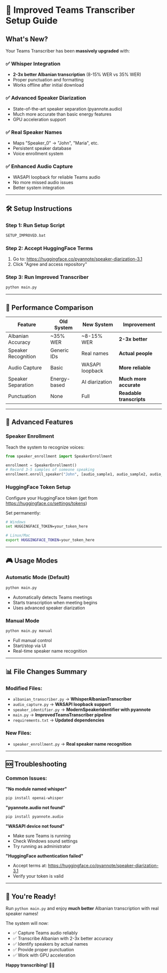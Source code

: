 # 🚀 Improved Teams Transcriber Setup Guide

## What's New? 

Your Teams Transcriber has been **massively upgraded** with:

### ✅ **Whisper Integration**
- **2-3x better Albanian transcription** (8-15% WER vs 35% WER)
- Proper punctuation and formatting
- Works offline after initial download

### ✅ **Advanced Speaker Diarization** 
- State-of-the-art speaker separation (pyannote.audio)
- Much more accurate than basic energy features
- GPU acceleration support

### ✅ **Real Speaker Names**
- Maps "Speaker_0" → "John", "Maria", etc.
- Persistent speaker database
- Voice enrollment system

### ✅ **Enhanced Audio Capture**
- WASAPI loopback for reliable Teams audio
- No more missed audio issues
- Better system integration

---

## 🛠 Setup Instructions

### Step 1: Run Setup Script
```bash
SETUP_IMPROVED.bat
```

### Step 2: Accept HuggingFace Terms
1. Go to: https://huggingface.co/pyannote/speaker-diarization-3.1
2. Click "Agree and access repository"

### Step 3: Run Improved Transcriber
```bash
python main.py
```

---

## 🎯 Performance Comparison

| Feature | Old System | New System | Improvement |
|---------|------------|------------|-------------|
| Albanian Accuracy | ~35% WER | ~8-15% WER | **2-3x better** |
| Speaker Recognition | Generic IDs | Real names | **Actual people** |
| Audio Capture | Basic | WASAPI loopback | **More reliable** |
| Speaker Separation | Energy-based | AI diarization | **Much more accurate** |
| Punctuation | None | Full | **Readable transcripts** |

---

## 🔧 Advanced Features

### Speaker Enrollment
Teach the system to recognize voices:
```python
from speaker_enrollment import SpeakerEnrollment

enrollment = SpeakerEnrollment()
# Record 3-5 samples of someone speaking
enrollment.enroll_speaker("John", [audio_sample1, audio_sample2, audio_sample3])
```

### HuggingFace Token Setup
Configure your HuggingFace token (get from https://huggingface.co/settings/tokens)

Set permanently:
```bash
# Windows
set HUGGINGFACE_TOKEN=your_token_here

# Linux/Mac  
export HUGGINGFACE_TOKEN=your_token_here
```

---

## 🎮 Usage Modes

### Automatic Mode (Default)
```bash
python main.py
```
- Automatically detects Teams meetings
- Starts transcription when meeting begins
- Uses advanced speaker diarization

### Manual Mode  
```bash
python main.py manual
```
- Full manual control
- Start/stop via UI
- Real-time speaker name recognition

---

## 📊 File Changes Summary

### Modified Files:
- `albanian_transcriber.py` → **WhisperAlbanianTranscriber**
- `audio_capture.py` → **WASAPI loopback support**  
- `speaker_identifier.py` → **ModernSpeakerIdentifier with pyannote**
- `main.py` → **ImprovedTeamsTranscriber pipeline**
- `requirements.txt` → **Updated dependencies**

### New Files:
- `speaker_enrollment.py` → **Real speaker name recognition**

---

## 🆘 Troubleshooting

### Common Issues:

**"No module named whisper"**
```bash
pip install openai-whisper
```

**"pyannote.audio not found"**  
```bash
pip install pyannote.audio
```

**"WASAPI device not found"**
- Make sure Teams is running
- Check Windows sound settings
- Try running as administrator

**"HuggingFace authentication failed"**
- Accept terms at: https://huggingface.co/pyannote/speaker-diarization-3.1
- Verify your token is valid

---

## 🎉 You're Ready!

Run `python main.py` and enjoy **much better** Albanian transcription with real speaker names!

The system will now:
- ✅ Capture Teams audio reliably
- ✅ Transcribe Albanian with 2-3x better accuracy  
- ✅ Identify speakers by actual names
- ✅ Provide proper punctuation
- ✅ Work with GPU acceleration

**Happy transcribing!** 🎤✨